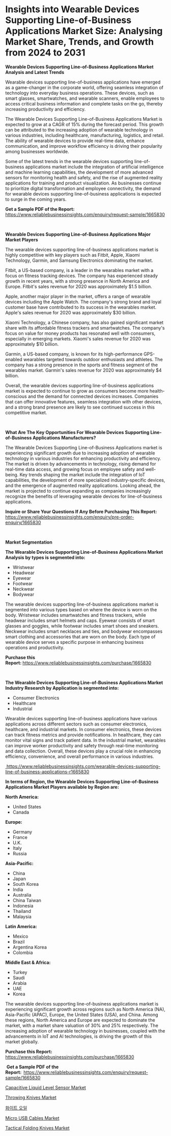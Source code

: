 <p><h1>Insights into Wearable Devices Supporting Line-of-Business Applications Market Size: Analysing Market Share, Trends, and Growth from 2024 to 2031</h1></p><p><strong>Wearable Devices Supporting Line-of-Business Applications Market Analysis and Latest Trends</strong></p>
<p><p>Wearable devices supporting line-of-business applications have emerged as a game-changer in the corporate world, offering seamless integration of technology into everyday business operations. These devices, such as smart glasses, smartwatches, and wearable scanners, enable employees to access critical business information and complete tasks on the go, thereby increasing productivity and efficiency.</p><p>The Wearable Devices Supporting Line-of-Business Applications Market is expected to grow at a CAGR of 15% during the forecast period. This growth can be attributed to the increasing adoption of wearable technology in various industries, including healthcare, manufacturing, logistics, and retail. The ability of wearable devices to provide real-time data, enhance communication, and improve workflow efficiency is driving their popularity among businesses worldwide.</p><p>Some of the latest trends in the wearable devices supporting line-of-business applications market include the integration of artificial intelligence and machine learning capabilities, the development of more advanced sensors for monitoring health and safety, and the rise of augmented reality applications for training and product visualization. As businesses continue to prioritize digital transformation and employee connectivity, the demand for wearable devices supporting line-of-business applications is expected to surge in the coming years.</p></p>
<p><strong>Get a Sample PDF of the Report:&nbsp;</strong> <a href="https://www.reliablebusinessinsights.com/enquiry/request-sample/1665830">https://www.reliablebusinessinsights.com/enquiry/request-sample/1665830</a></p>
<p>&nbsp;</p>
<p><strong>Wearable Devices Supporting Line-of-Business Applications Major Market Players</strong></p>
<p><p>The wearable devices supporting line-of-business applications market is highly competitive with key players such as Fitbit, Apple, Xiaomi Technology, Garmin, and Samsung Electronics dominating the market. </p><p>Fitbit, a US-based company, is a leader in the wearables market with a focus on fitness tracking devices. The company has experienced steady growth in recent years, with a strong presence in North America and Europe. Fitbit's sales revenue for 2020 was approximately $1.5 billion.</p><p>Apple, another major player in the market, offers a range of wearable devices including the Apple Watch. The company's strong brand and loyal customer base have contributed to its success in the wearables market. Apple's sales revenue for 2020 was approximately $30 billion.</p><p>Xiaomi Technology, a Chinese company, has also gained significant market share with its affordable fitness trackers and smartwatches. The company's focus on value for money products has resonated well with consumers, especially in emerging markets. Xiaomi's sales revenue for 2020 was approximately $10 billion.</p><p>Garmin, a US-based company, is known for its high-performance GPS-enabled wearables targeted towards outdoor enthusiasts and athletes. The company has a strong presence in the sports and fitness segment of the wearables market. Garmin's sales revenue for 2020 was approximately $4 billion.</p><p>Overall, the wearable devices supporting line-of-business applications market is expected to continue to grow as consumers become more health-conscious and the demand for connected devices increases. Companies that can offer innovative features, seamless integration with other devices, and a strong brand presence are likely to see continued success in this competitive market.</p></p>
<p>&nbsp;</p>
<p><strong>What Are The Key Opportunities For Wearable Devices Supporting Line-of-Business Applications Manufacturers?</strong></p>
<p><p>The Wearable Devices Supporting Line-of-Business Applications market is experiencing significant growth due to increasing adoption of wearable technology in various industries for enhancing productivity and efficiency. The market is driven by advancements in technology, rising demand for real-time data access, and growing focus on employee safety and well-being. Key trends shaping the market include the integration of IoT capabilities, the development of more specialized industry-specific devices, and the emergence of augmented reality applications. Looking ahead, the market is projected to continue expanding as companies increasingly recognize the benefits of leveraging wearable devices for line-of-business applications.</p></p>
<p><strong>Inquire or Share Your Questions If Any Before Purchasing This Report:</strong> <a href="https://www.reliablebusinessinsights.com/enquiry/pre-order-enquiry/1665830">https://www.reliablebusinessinsights.com/enquiry/pre-order-enquiry/1665830</a></p>
<p>&nbsp;</p>
<p><strong>Market Segmentation</strong></p>
<p><strong>The Wearable Devices Supporting Line-of-Business Applications Market Analysis by types is segmented into:</strong></p>
<p><ul><li>Wristwear</li><li>Headwear</li><li>Eyewear</li><li>Footwear</li><li>Neckwear</li><li>Bodywear</li></ul></p>
<p><p>The wearable devices supporting line-of-business applications market is segmented into various types based on where the device is worn on the body. Wristwear includes smartwatches and fitness trackers, while headwear includes smart helmets and caps. Eyewear consists of smart glasses and goggles, while footwear includes smart shoes and sneakers. Neckwear includes smart necklaces and ties, and bodywear encompasses smart clothing and accessories that are worn on the body. Each type of wearable device serves a specific purpose in enhancing business operations and productivity.</p></p>
<p><strong>Purchase this Report:&nbsp;</strong><a href="https://www.reliablebusinessinsights.com/purchase/1665830">https://www.reliablebusinessinsights.com/purchase/1665830</a></p>
<p>&nbsp;</p>
<p><strong>The Wearable Devices Supporting Line-of-Business Applications Market Industry Research by Application is segmented into:</strong></p>
<p><ul><li>Consumer Electronics</li><li>Healthcare</li><li>Industrial</li></ul></p>
<p><p>Wearable devices supporting line-of-business applications have various applications across different sectors such as consumer electronics, healthcare, and industrial markets. In consumer electronics, these devices can track fitness metrics and provide notifications. In healthcare, they can monitor vital signs and track patient data. In the industrial market, wearables can improve worker productivity and safety through real-time monitoring and data collection. Overall, these devices play a crucial role in enhancing efficiency, convenience, and overall performance in various industries.</p></p>
<p><a href="https://www.reliablebusinessinsights.com/wearable-devices-supporting-line-of-business-applications-r1665830">&nbsp;https://www.reliablebusinessinsights.com/wearable-devices-supporting-line-of-business-applications-r1665830</a></p>
<p><strong>In terms of Region, the Wearable Devices Supporting Line-of-Business Applications Market Players available by Region are:</strong></p>
<p>
    <p> <strong> North America: </strong>
        <ul>
            <li>United States</li>
            <li>Canada</li>
        </ul>
        </p> 
    <p> <strong> Europe: </strong>
        <ul>
            <li>Germany</li>
            <li>France</li>
            <li>U.K.</li>
            <li>Italy</li>
            <li>Russia</li>
        </ul>
        </p> 
    <p> <strong> Asia-Pacific: </strong>
        <ul>
            <li>China</li>
            <li>Japan</li>
            <li>South Korea</li>
            <li>India</li>
            <li>Australia</li>
            <li>China Taiwan</li>
            <li>Indonesia</li>
            <li>Thailand</li>
            <li>Malaysia</li>
        </ul>
        </p> 
    <p> <strong> Latin America: </strong>
        <ul>
            <li>Mexico</li>
            <li>Brazil</li>
            <li>Argentina Korea</li>
            <li>Colombia</li>
        </ul>
        </p> 
    <p> <strong> Middle East & Africa: </strong>
        <ul>
            <li>Turkey</li>
            <li>Saudi</li>
            <li>Arabia</li>
            <li>UAE</li>
            <li>Korea</li>
        </ul>
    </p>
    </p>
<p><p>The wearable devices supporting line-of-business applications market is experiencing significant growth across regions such as North America (NA), Asia-Pacific (APAC), Europe, the United States (USA), and China. Among these regions, North America and Europe are expected to dominate the market, with a market share valuation of 30% and 25% respectively. The increasing adoption of wearable technology in businesses, coupled with the advancements in IoT and AI technologies, is driving the growth of this market globally.</p></p>
<p><strong>Purchase this Report: </strong><a href="https://www.reliablebusinessinsights.com/purchase/1665830">https://www.reliablebusinessinsights.com/purchase/1665830</a></p>
<p>&nbsp;<strong>Get a Sample PDF of the Report:&nbsp;&nbsp;</strong><a href="https://www.reliablebusinessinsights.com/enquiry/request-sample/1665830">https://www.reliablebusinessinsights.com/enquiry/request-sample/1665830</a></p>
<p><strong></strong></p>
<p><p><a href="https://medium.com/@emma.white454357/global-capacitive-liquid-level-sensor-industry-research-report-competitive-landscape-market-size-abc06929abf3">Capacitive Liquid Level Sensor Market</a></p><p><a href="https://github.com/mancsybtousav/Market-Research-Report-List-3/blob/main/throwing-knives-market.md">Throwing Knives Market</a></p><p><a href="https://github.com/AlexanderElliott1993/Market-Research-Report-List-2/blob/main/874511241652.md">화이트 오일</a></p><p><a href="https://medium.com/@stephen.russell7684/micro-usb-cables-market-research-report-market-forecast-and-growth-prospects-with-a-steady-cagr-of-889e12c10b12">Micro USB Cables Market</a></p><p><a href="https://github.com/maudAbbott7/Market-Research-Report-List-2/blob/main/tactical-folding-knives-market.md">Tactical Folding Knives Market</a></p></p>